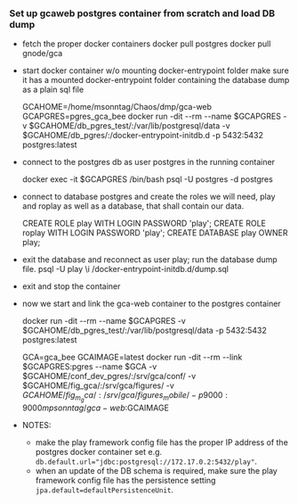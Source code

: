 ### Set up gcaweb postgres container from scratch and load DB dump

- fetch the proper docker containers
    docker pull postgres
    docker pull gnode/gca

- start docker container w/o mounting docker-entrypoint folder
  make sure it has a mounted docker-entrypoint folder containing the database dump as a plain sql file

    GCAHOME=/home/msonntag/Chaos/dmp/gca-web
    GCAPGRES=pgres_gca_bee
    docker run -dit --rm --name $GCAPGRES -v $GCAHOME/db_pgres_test/:/var/lib/postgresql/data -v $GCAHOME/db_pgres/:/docker-entrypoint-initdb.d -p 5432:5432 postgres:latest

- connect to the postgres db as user postgres in the running container

    docker exec -it $GCAPGRES /bin/bash
    psql -U postgres -d postgres

- connect to database postgres and create the roles we will need, play and roplay as well as a database,
  that shall contain our data.

    CREATE ROLE play WITH LOGIN PASSWORD 'play';
    CREATE ROLE roplay WITH LOGIN PASSWORD 'play';
    CREATE DATABASE play OWNER play;

- exit the database and reconnect as user play; run the database dump file.
    psql -U play
    \i /docker-entrypoint-initdb.d/dump.sql

- exit and stop the container

- now we start and link the gca-web container to the postgres container

    docker run -dit --rm --name $GCAPGRES -v $GCAHOME/db_pgres_test/:/var/lib/postgresql/data -p 5432:5432 postgres:latest

    GCA=gca_bee
    GCAIMAGE=latest
    docker run -dit --rm --link $GCAPGRES:pgres --name $GCA -v $GCAHOME/conf_dev_pgres/:/srv/gca/conf/ -v $GCAHOME/fig_gca/:/srv/gca/figures/ -v $GCAHOME/fig_m_gca/:/srv/gca/figures_mobile/ -p 9000:9000 mpsonntag/gca-web:$GCAIMAGE

- NOTES:
    - make the play framework config file has the proper IP address of the postgres docker container set
        e.g. `db.default.url="jdbc:postgresql://172.17.0.2:5432/play"`.
    - when an update of the DB schema is required, make sure the play framework config file 
        has the persistence setting `jpa.default=defaultPersistenceUnit`.